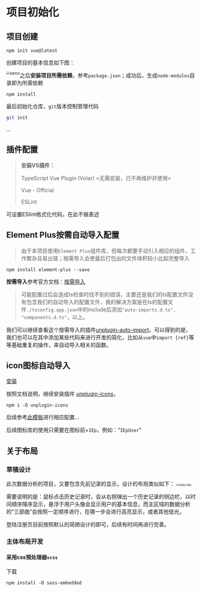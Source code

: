# 项目初始化

## 项目创建

```shell
npm init vue@latest
```

创建项目的基本信息如下图：

<img src="https://cdn.jsdelivr.net/gh/lvjianchaos/Images/test/%E9%A1%B9%E7%9B%AE%E5%88%9B%E5%BB%BA%E5%9F%BA%E6%9C%AC%E4%BF%A1%E6%81%AF.png" alt="创建信息" style="zoom:50%; float: left;"/>

之后**安装项目所需依赖**，参考`package.json`；成功后，生成`node-modules`目录即为所需依赖

```shell
npm install
```

最后初始化仓库，`git`版本控制管理代码

```bash
git init
```

...

## 插件配置

> **安装VS插件：**
>
> TypeScript Vue Plugin (Volar) <无需安装，已不再维护并使用>
>
> Vue - Official
>
> ESLint

可设置ESlint格式化代码，在此不做表述

## Element Plus按需自动导入配置

>  由于本项目使用`Element Plus`组件库，但每次都要手动引入相应的组件，工作繁杂且易出错；按需导入会使最后打包出的文件体积较小比起完整导入

```shell
npm install element-plus --save 
```

**按需导入**参考官方文档：[按需导入](https://element-plus.org/zh-CN/guide/quickstart.html#%E6%8C%89%E9%9C%80%E5%AF%BC%E5%85%A5) 

> 可能配置过后会造成ts检查时找不到的错误，主要还是我们的ts配置文件没有包含我们的自动导入的配置文件，我的解决方案是在ts的配置文件`./tsconfig.app.json`中的include后添加`"auto-imports.d.ts", "components.d.ts"`，以上。

我们可以继续查看这个按需导入的插件[unplugin-auto-import](https://github.com/unplugin/unplugin-auto-import#install)，可以得到的是，我们也可以在其中添加某些代码来进行开发的简化，比如从`vue`中`import {ref}`等等基础重复的操作，来自动导入相关的函数。

## icon图标自动导入

[安装](https://element-plus.org/zh-CN/component/icon.html#%E5%AE%89%E8%A3%85) 

按照文档说明，继续安装插件 [unplugin-icons](https://github.com/antfu/unplugin-icons)，

```shell
npm i -D unplugin-icons
```

后续参考[此模板](https://github.com/sxzz/element-plus-best-practices/blob/db2dfc983ccda5570033a0ac608a1bd9d9a7f658/vite.config.ts#L21-L58)进行相应配置...

后续图标库的使用只需要在图标前+`IEp`，例如：“`IEpUser`”

## 关于布局

### 草稿设计

此次数据分析的项目，又要包含先前记录的显示，设计的布局类似如下：
<img src="https://cdn.jsdelivr.net/gh/lvjianchaos/Images/test/%E4%B8%BB%E5%BA%94%E7%94%A8%E8%AE%BE%E8%AE%A1%E5%9B%BE.png" alt="布局设计草稿" style="zoom:40%" float="left"/> 

需要说明的是：鼠标点击历史记录时，会从右侧弹出一个历史记录的侧边栏，以时间顺序降序显示，悬浮于用户头像会显示用户的基本信息，而主区域的数据分析的“三部曲”会按照一定顺序进行，在哪一步会进行高亮显示，或者其他低光。

登陆注册页目前按照默认的简陋设计的即可，后续有时间再进行完善。

### 主体布局开发

#### 采用css预处理器`scss`

下载

```shell
npm install -D sass-embedded
```

